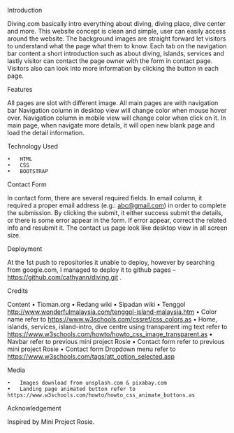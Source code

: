 Introduction

Diving.com basically intro everything about diving, diving place, dive center and more.
This website concept is clean and simple, user can easily access around the website. 
The background images are straight forward let visitors to understand what the page what them to know. 
Each tab on the navigation bar content a short introduction such as about diving, islands, 
services and lastly visitor can contact the page owner with the form in contact page.
Visitors also can look into more information by clicking the button in each page.

Features

All pages are slot with different image. 
All main pages are with navigation bar
Navigation column in desktop view will change color when mouse hover over.
Navigation column in mobile view will change color when click on it.
In main page, when navigate more details, it will open new blank page and load the detail information.

Technology Used

	•	HTML
	•	CSS
	•	BOOTSTRAP

Contact Form

 In contact form, there are several required fields. In email column, it required a proper email address (e.g.: abc@gmail.com) 
 in order to complete the submission. By clicking the submit, it either success submit the details, or there is some error appear in the form. 
 If error appear, correct the related info and resubmit it.
The contact us page look like desktop view in all screen size. 

Deployment

At the 1st push to repositories it unable to deploy, however by searching from google.com, 
I managed to deploy it to github pages – https://github.com/cathyann/diving.git .

Credits

Content
	•	Tioman.org
	•	Redang wiki
	•	Sipadan wiki
	•	Tenggol http://www.wonderfulmalaysia.com/tenggol-island-malaysia.htm
	•	Color name refer to https://www.w3schools.com/cssref/css_colors.as
	•	Home, islands, services, island-intro, dive centre using transparent img text refer to https://www.w3schools.com/howto/howto_css_image_transparent.as
	•	Navbar refer to previous mini project Rosie
	•	Contact form refer to previous mini project Rosie
	•	Contact form Dropdown menu refer to https://www.w3schools.com/tags/att_option_selected.asp

Media

	•	Images download from unsplash.com & pixabay.com
	•	Landing page animated button refer to https://www.w3schools.com/howto/howto_css_animate_buttons.as

Acknowledgement

Inspired by Mini Project Rosie.
